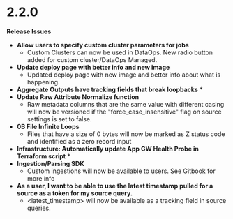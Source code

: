 # 2.2.0

**Release Issues**

* **Allow users to specify custom cluster parameters for jobs**
  * Custom Clusters can now be used in DataOps. New radio button added for custom cluster/DataOps Managed.
* **Update deploy page with better info and new image**
  * Updated deploy page with new image and better info about what is happening.
* **Aggregate Outputs have tracking fields that break loopbacks**
  * 
* **Update Raw Attribute Normalize function**
  * Raw metadata columns that are the same value with different casing will now be versioned if the "force\_case\_insensitive" flag on source settings is set to false.
* **0B File Infinite Loops**
  * Files that have a size of 0 bytes will now be marked as Z status code and identified as a zero record input
* **Infrastructure: Automatically update App GW Health Probe in Terraform script**
  * 
* **Ingestion/Parsing SDK**
  * Custom ingestions will now be available to users. See Gitbook for more info
* **As a user, I want to be able to use the latest timestamp pulled for a source as a token for my source query.**
  * &lt;latest\_timestamp&gt; will now be available as a tracking field in source queries.

